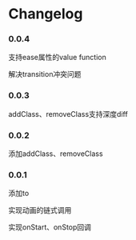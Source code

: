# Changelog

### 0.0.4

支持ease属性的value function

解决transition冲突问题

### 0.0.3

addClass、removeClass支持深度diff

### 0.0.2

添加addClass、removeClass

### 0.0.1
添加to

实现动画的链式调用

实现onStart、onStop回调

